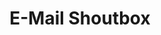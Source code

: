 ---
layout: article
title: E-Mail Shoutbox
description: 
  - Diese Vorlage ermöglicht es Ihnen, E-Mails an eine zuvor definierte E-Mail-Adresse zu versenden und diese Informationen übersichtlich darzustellen. In der Mitte steht die aktuellste E-Mail, im unteren Bereich der Visualisierung eine Übersicht der letzten vier E-Mails mit Datum, Uhrzeit, Betreff und wer die E-Mail verschickt hat.
lang: de
weight: 210
isDraft: true
ref: Email_Shoutbox
category:
  - Scripting
image: Email_Shoutbox_EN.png
download: Email_Shoutbox_EN.pbmx
overview_description:
overview_benefits:
overview_data_sources:
---